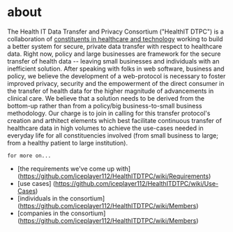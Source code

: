 about
============
The Health IT Data Transfer and Privacy Consortium ("HealthIT DTPC") is a collaboration of [constituents in healthcare and technology](https://github.com/iceplayer112/HealthITDTPC/wiki/Members) working to build a better system for secure, private data transfer with respect to healthcare data. Right now, policy and large businesses are framework for the secure transfer of health data -- leaving small businesses and individuals with an inefficient solution.  After speaking with folks in web software, business and policy, we believe the development of a web-protocol is necessary to foster improved privacy, security and the empowerment of the direct consumer in the transfer of health data for the higher magnitude of advancements in clinical care.  We believe that a solution needs to be derived from the bottom-up rather than from a policy/big business-to-small business methodology.  Our charge is to join in calling for this transfer protocol's creation and arthitect elements which best facilitate continuous transfer of healthcare data in high volumes to achieve the use-cases needed in everyday life for all constituencies involved (from small business to large; from a healthy patient to large institution).


```
for more on...
```
* [the requirements we've come up with] (https://github.com/iceplayer112/HealthITDTPC/wiki/Requirements)
* [use cases] (https://github.com/iceplayer112/HealthITDTPC/wiki/Use-Cases)
* [individuals in the consortium] (https://github.com/iceplayer112/HealthITDTPC/wiki/Members)
* [companies in the consortium] (https://github.com/iceplayer112/HealthITDTPC/wiki/Members)
